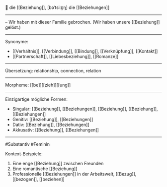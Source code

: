 🔵 die [[Beziehung]], [bəˈtsiːʊ̯ŋ]
die [[Beziehungen]]

---
– Wir haben mit dieser Familie gebrochen. (Wir haben unsere [[Beziehung]] gelöst.)


---
Synonyme:
- [[Verhältnis]], [[Verbindung]], [[Bindung]], [[Verknüpfung]], [[Kontakt]]
- [[Partnerschaft]], [[Liebesbeziehung]], [[Romanze]]

---
Übersetzung: relationship, connection, relation

---
Morpheme:
[[be]][[zieh]][[ung]]

---
Einzigartige mögliche Formen:
- Singular: [[Beziehung]], [[Beziehungen]], [[Beziehung]], [[Beziehung]], [[Beziehungen]]
- Genitiv: [[Beziehung]], [[Beziehungen]]
- Dativ: [[Beziehung]], [[Beziehungen]]
- Akkusativ: [[Beziehung]], [[Beziehungen]]

---
#Substantiv #Feminin

Kontext-Beispiele:
1. Eine enge [[Beziehung]] zwischen Freunden
2. Eine romantische [[Beziehung]]
3. Professionelle [[Beziehungen]] in der Arbeitswelt, [[Bezug]], [[bezogen]], [[beziehen]]